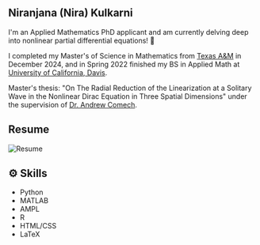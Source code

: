 ## Niranjana (Nira) Kulkarni

I'm an Applied Mathematics PhD applicant and am currently delving deep into nonlinear partial differential equations! 🌱

I completed my Master's of Science in Mathematics from [Texas A&M](https://www.math.tamu.edu/) in December 2024, and in Spring 2022 finished my BS in Applied Math at [University of California, Davis](https://www.math.ucdavis.edu/).

Master's thesis: "On The Radial Reduction of the Linearization at a Solitary Wave in the Nonlinear Dirac Equation in Three Spatial Dimensions" under the supervision of [Dr. Andrew Comech](https://people.tamu.edu/~comech//homepage.html).
## Resume
![Resume](https://github.com/Nira-python/Nira-python/raw/main/resume.jpg)
## ⚙️ Skills
- Python
- MATLAB
- AMPL
- R
- HTML/CSS
- LaTeX



